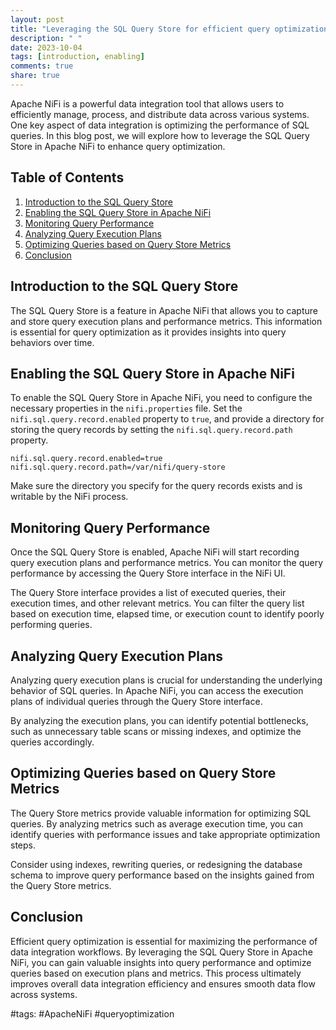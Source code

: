 ```yaml
---
layout: post
title: "Leveraging the SQL Query Store for efficient query optimization in Apache NiFi"
description: " "
date: 2023-10-04
tags: [introduction, enabling]
comments: true
share: true
---
```


Apache NiFi is a powerful data integration tool that allows users to efficiently manage, process, and distribute data across various systems. One key aspect of data integration is optimizing the performance of SQL queries. In this blog post, we will explore how to leverage the SQL Query Store in Apache NiFi to enhance query optimization.

## Table of Contents
1. [Introduction to the SQL Query Store](#introduction-to-the-sql-query-store)
2. [Enabling the SQL Query Store in Apache NiFi](#enabling-the-sql-query-store-in-apache-nifi)
3. [Monitoring Query Performance](#monitoring-query-performance)
4. [Analyzing Query Execution Plans](#analyzing-query-execution-plans)
5. [Optimizing Queries based on Query Store Metrics](#optimizing-queries-based-on-query-store-metrics)
6. [Conclusion](#conclusion)

## Introduction to the SQL Query Store

The SQL Query Store is a feature in Apache NiFi that allows you to capture and store query execution plans and performance metrics. This information is essential for query optimization as it provides insights into query behaviors over time.

## Enabling the SQL Query Store in Apache NiFi

To enable the SQL Query Store in Apache NiFi, you need to configure the necessary properties in the `nifi.properties` file. Set the `nifi.sql.query.record.enabled` property to `true`, and provide a directory for storing the query records by setting the `nifi.sql.query.record.path` property.

```
nifi.sql.query.record.enabled=true
nifi.sql.query.record.path=/var/nifi/query-store
```

Make sure the directory you specify for the query records exists and is writable by the NiFi process.

## Monitoring Query Performance

Once the SQL Query Store is enabled, Apache NiFi will start recording query execution plans and performance metrics. You can monitor the query performance by accessing the Query Store interface in the NiFi UI.

The Query Store interface provides a list of executed queries, their execution times, and other relevant metrics. You can filter the query list based on execution time, elapsed time, or execution count to identify poorly performing queries.

## Analyzing Query Execution Plans

Analyzing query execution plans is crucial for understanding the underlying behavior of SQL queries. In Apache NiFi, you can access the execution plans of individual queries through the Query Store interface.

By analyzing the execution plans, you can identify potential bottlenecks, such as unnecessary table scans or missing indexes, and optimize the queries accordingly.

## Optimizing Queries based on Query Store Metrics

The Query Store metrics provide valuable information for optimizing SQL queries. By analyzing metrics such as average execution time, you can identify queries with performance issues and take appropriate optimization steps.

Consider using indexes, rewriting queries, or redesigning the database schema to improve query performance based on the insights gained from the Query Store metrics.

## Conclusion

Efficient query optimization is essential for maximizing the performance of data integration workflows. By leveraging the SQL Query Store in Apache NiFi, you can gain valuable insights into query performance and optimize queries based on execution plans and metrics. This process ultimately improves overall data integration efficiency and ensures smooth data flow across systems.

#tags: #ApacheNiFi #queryoptimization
